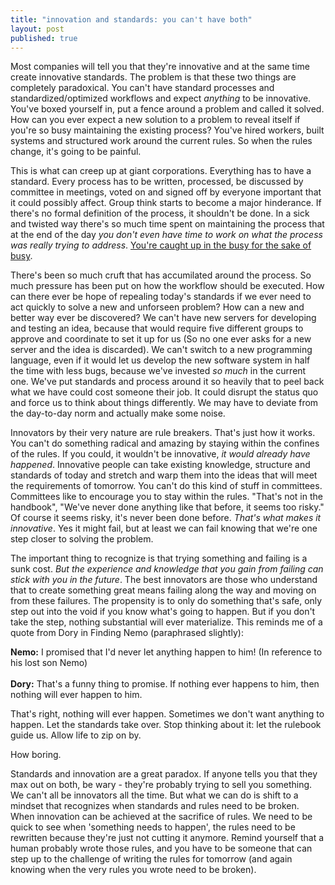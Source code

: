 ```yaml
---
title: "innovation and standards: you can't have both"
layout: post
published: true
---
```


Most companies will tell you that they're innovative and at the same time create innovative standards. The problem is that these two things are completely paradoxical. You can't have standard processes and standardized/optimized workflows and expect _anything_ to be innovative. You've boxed yourself in, put a fence around a problem and called it solved. How can you ever expect a new solution to a problem to reveal itself if you're so busy maintaining the existing process? You've hired workers, built systems and structured work around the current rules. So when the rules change, it's going to be painful.

This is what can creep up at giant corporations. Everything has to have a standard. Every process has to be written, processed, be discussed by committee in meetings, voted on and signed off by everyone important that it could possibly affect. Group think starts to become a major hinderance. If there's no formal definition of the process, it shouldn't be done. In a sick and twisted way there's so much time spent on maintaining the process that at the end of the day _you don't even have time to work on what the process was really trying to address_. [You're caught up in the busy for the sake of busy](/2010/02/04/dont-tell-me-how-busy-you-are.html).

There's been so much cruft that has accumilated around the process. So much pressure has been put on how the workflow should be executed. How can there ever be hope of repealing today's standards if we ever need to act quickly to solve a new and unforseen problem? How can a new and better way ever be discovered? We can't have new servers for developing and testing an idea, because that would require five different groups to approve and coordinate to set it up for us (So no one ever asks for a new server and the idea is discarded). We can't switch to a new programming language, even if it would let us develop the new software system in half the time with less bugs, because we've invested _so much_ in the current one. We've put standards and process around it so heavily that to peel back what we have could cost someone their job. It could disrupt the status quo and force us to think about things differently. We may have to deviate from the day-to-day norm and actually make some noise.

Innovators by their very nature are rule breakers. That's just how it works. You can't do something radical and amazing by staying within the confines of the rules. If you could, it wouldn't be innovative, _it would already have happened_. Innovative people can take existing knowledge, structure and standards of today and stretch and warp them into the ideas that will meet the requirements of tomorrow. You can't do this kind of stuff in committees. Committees like to encourage you to stay within the rules. "That's not in the handbook", "We've never done anything like that before, it seems too risky." Of course it seems risky, it's never been done before. _That's what makes it innovative_. Yes it might fail, but at least we can fail knowing that we're one step closer to solving the problem.

The important thing to recognize is that trying something and failing is a sunk cost. _But the experience and knowledge that you gain from failing can stick with you in the future_. The best innovators are those who understand that to create something great means failing along the way and moving on from these failures. The propensity is to only do something that's safe, only step out into the void if you know what's going to happen. But if you don't take the step, nothing substantial will ever materialize. This reminds me of a quote from Dory in Finding Nemo (paraphrased slightly):

<p class="quote">
<b>Nemo:</b> I promised that I'd never let anything happen to him! (In reference to his lost son Nemo) <br /><br />
<b>Dory:</b> That's a funny thing to promise. If nothing ever happens to him, then nothing will ever happen to him.</p>

That's right, nothing will ever happen. Sometimes we don't want anything to happen. Let the standards take over. Stop thinking about it: let the rulebook guide us. Allow life to zip on by. 

How boring.

Standards and innovation are a great paradox. If anyone tells you that they max out on both, be wary - they're probably trying to sell you something. We can't all be innovators all the time. But what we can do is shift to a mindset that recognizes when standards and rules need to be broken. When innovation can be achieved at the sacrifice of rules. We need to be quick to see when 'something needs to happen', the rules need to be rewritten because they're just not cutting it anymore. Remind yourself that a human probably wrote those rules, and you have to be someone that can step up to the challenge of writing the rules for tomorrow (and again knowing when the very rules you wrote need to be broken).
